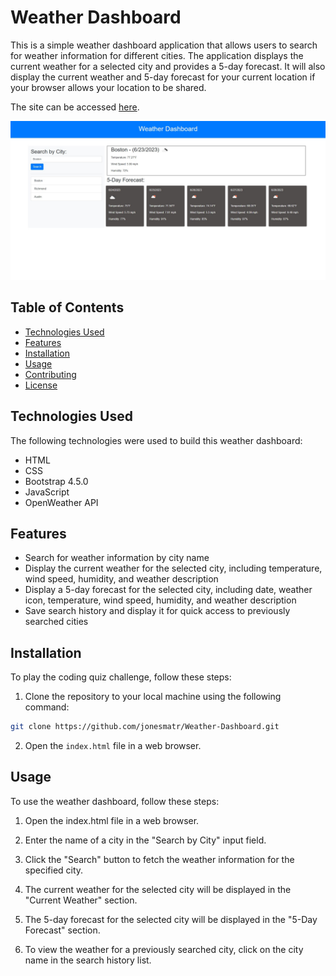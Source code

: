 # Weather Dashboard

This is a simple weather dashboard application that allows users to search for weather information for different cities. The application displays the current weather for a selected city and provides a 5-day forecast. It will also display the current weather and 5-day forecast for your current location if your browser allows your location to be shared.

The site can be accessed [here](https://jonesmatr.github.io/Weather-Dashboard/).

![Weather Dashboard](./assets/images/Website-Screenshot.jpg)

## Table of Contents

- [Technologies Used](#technologies-used)
- [Features](#features)
- [Installation](#installation)
- [Usage](#usage)
- [Contributing](#contributing)
- [License](#license)

## Technologies Used

The following technologies were used to build this weather dashboard:

- HTML
- CSS
- Bootstrap 4.5.0
- JavaScript
- OpenWeather API

## Features

- Search for weather information by city name
- Display the current weather for the selected city, including temperature, wind speed, humidity, and weather description
- Display a 5-day forecast for the selected city, including date, weather icon, temperature, wind speed, humidity, and weather description
- Save search history and display it for quick access to previously searched cities

## Installation

To play the coding quiz challenge, follow these steps:

1. Clone the repository to your local machine using the following command:

```bash
git clone https://github.com/jonesmatr/Weather-Dashboard.git
```

2. Open the `index.html` file in a web browser.

## Usage

To use the weather dashboard, follow these steps:

1. Open the index.html file in a web browser.

2. Enter the name of a city in the "Search by City" input field.

3. Click the "Search" button to fetch the weather information for the specified city.

4. The current weather for the selected city will be displayed in the "Current Weather" section.

5. The 5-day forecast for the selected city will be displayed in the "5-Day Forecast" section.

6. To view the weather for a previously searched city, click on the city name in the search history list.
